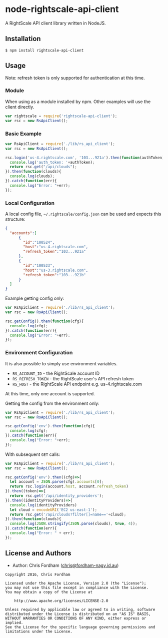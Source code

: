 # node-rightscale-api-client

A RightScale API client library written in NodeJS.

## Installation

    $ npm install rightscale-api-client

## Usage

Note: refresh token is only supported for authentication at this time.

### Module

When using as a module installed by npm. Other examples will use the client directly.

```javascript
var rightscale = require('rightscale-api-client');
var rsc = new RsApiClient();
```

### Basic Example

```javascript
var RsApiClient = require('./lib/rs_api_client');
var rsc = new RsApiClient();

rsc.login('us-4.rightscale.com', '103...921a').then(function(authToken){
  console.log('auth_token: '+authToken);
  return rsc.get("/api/clouds");
}).then(function(clouds){
  console.log(clouds);
}).catch(function(err){
  console.log("Error: "+err);
});
```

### Local Configuration

A local config file, `~/.rightscale/config.json` can be used and expects this structure:

```json
{
  "accounts":[
      {
        "id":"100524",
        "host":"us-4.rightscale.com",
        "refresh_token":"103...921a"
      },
      {
        "id":"100523",
        "host":"us-3.rightscale.com",
        "refresh_token":"103...921b"
      }
  ]
}
```

Example getting config only:

```javascript
var RsApiClient = require('./lib/rs_api_client');
var rsc = new RsApiClient();

rsc.getConfig().then(function(cfg){
  console.log(cfg);
}).catch(function(err){
  console.log("Error: "+err);
});
```

### Environment Configuration

It is also possible to simply use environment variables.

- `RS_ACCOUNT_ID` - the RightScale account ID
- `RS_REFRESH_TOKEN` - the RightScale user's API refresh token
- `RS_HOST` - the RightScale API endpoint e.g. us-4.rightscale.com

At this time, only one account is supported.

Getting the config from the environment only:

```javascript
var RsApiClient = require('./lib/rs_api_client');
var rsc = new RsApiClient();

rsc.getConfig('env').then(function(cfg){
  console.log(cfg);
}).catch(function(err){
  console.log("Error: "+err);
});
```

With subsequent `GET` calls:

```javascript
var RsApiClient = require('./lib/rs_api_client');
var rsc = new RsApiClient();

rsc.getConfig('env').then((cfg)=>{
  let account = JSON.parse(cfg).accounts[0];
  return rsc.login(account.host, account.refresh_token)
}).then((token)=>{
  return rsc.get('/api/identity_providers');
}).then((identityProviders)=>{
  console.log(identityProviders)
  let cloud = encodeURI('EC2 us-east-1');
  return rsc.get('/api/clouds?filter[]=name=='+cloud);
}).then(function(clouds){
  console.log(JSON.stringify(JSON.parse(clouds), true, 4));
}).catch(function(err){
  console.log("Error: " + err);
});
```

License and Authors
-------------------
- Author: Chris Fordham (<chris@fordham-nagy.id.au>)

```text
Copyright 2016, Chris Fordham

Licensed under the Apache License, Version 2.0 (the "License");
you may not use this file except in compliance with the License.
You may obtain a copy of the License at

    http://www.apache.org/licenses/LICENSE-2.0

Unless required by applicable law or agreed to in writing, software
distributed under the License is distributed on an "AS IS" BASIS,
WITHOUT WARRANTIES OR CONDITIONS OF ANY KIND, either express or implied.
See the License for the specific language governing permissions and
limitations under the License.
```
